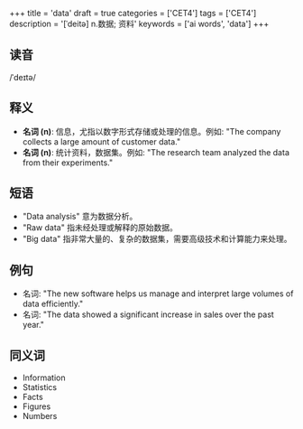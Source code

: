 +++
title = 'data'
draft = true
categories = ['CET4']
tags = ['CET4']
description = '[ˈdeitə] n.数据; 资料'
keywords = ['ai words', 'data']
+++

## 读音
/ˈdeɪtə/

## 释义
- **名词 (n)**: 信息，尤指以数字形式存储或处理的信息。例如: "The company collects a large amount of customer data."
- **名词 (n)**: 统计资料，数据集。例如: "The research team analyzed the data from their experiments."

## 短语
- "Data analysis" 意为数据分析。
- "Raw data" 指未经处理或解释的原始数据。
- "Big data" 指非常大量的、复杂的数据集，需要高级技术和计算能力来处理。

## 例句
- 名词: "The new software helps us manage and interpret large volumes of data efficiently."
- 名词: "The data showed a significant increase in sales over the past year."

## 同义词
- Information
- Statistics
- Facts
- Figures
- Numbers
